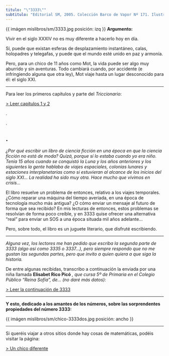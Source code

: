 ```yaml
---
titulo: "\"3333\""
subtitulo: "Editorial SM, 2005. Colección Barco de Vapor Nº 171. Ilustraciones de Tesa González"
---
```

{{ imágen mislibros/sm/3333.jpg posición: izq }} **Argumento:**

Vivir en el siglo XXXIV no es muy diferente a hacerlo hoy en día.

Sí, puede que existan esferas de desplazamiento instantáneo, calas,
holopadres y telegafas, y puede que el mundo esté unido en paz y armonía.

Pero, para un chico de 11 años como Mot, la vida puede ser algo muy aburrido
y sin aventuras. Todo cambiará cuando, por accidente (e infringiendo alguna
que otra ley), Mot viaje hasta un lugar desconocido para él: el siglo XXI.

* * *

Para leer los primeros capítulos y parte del _Triccionario_:

[> Leer capítulos 1 y 2](/paraleer/3333-capitulo)

.

.

## .

_¿Por qué escribir un libro de ciencia ficción en una época en que la ciencia
ficción no está de moda? Quizá, porque sí lo estaba cuando yo era niño. Tenía
15 años cuando se conquistó la Luna y los años anteriores y los siguientes la
gente hablaba de viajes espaciales, colonias lunares y estaciones
interplanetarias como si estuvieran al alcance de los inicios del siglo XXI…
La realidad ha sido muy otra. Hace mucho que vivimos en crisis…_

El libro resuelve un problema de entonces, relativo a los viajes temporales.
¿Cómo reparar una máquina del tiempo averiada, en una época de tecnología
mucho más antigua? ¿O cómo enviar un mensaje al futuro de forma que sea
recibido? En mis lecturas de entonces, estos problemas se resolvían de forma
poco creíble, y en 3333 quise ofrecer una alternativa “real” para enviar un
SOS a una época situada mil años adelante…

Pero, sobre todo, el libro es un juguete literario, que disfruté escribiendo.

* * *

_Alguna vez, los lectores me han pedido que escriba la segunda parte de 3333
(algo así como 3335 o 3337…), pero siempre respondo que no me gustan las
segundas partes, pero que invito a quien quiera a que siga la historia._

De entre algunas recibidas, transcribo a continuación la enviada por una niña
llamada **Elisabet Rico Picó** _, que cursa 5º de Primaria en el Colegio
Público “Reina Sofía”, de… (no daré más datos):_

[> Leer la continuación de 3333](/paraleer/3333-elisabet)

* * *

**Y esto, dedicado a los amantes de los números, sobre las sorprendentes
propiedades del número 3333:**

{{ imágen mislibros/sm/chico-3333dos.jpg posición: ancho }}

* * *

Si queréis viajar a otros sitios donde hay cosas de matemáticas, podéis
visitar la página:

[> Un chico
diferente](http://www.ricardogomez.com/mislibros/unchicodiferente)
